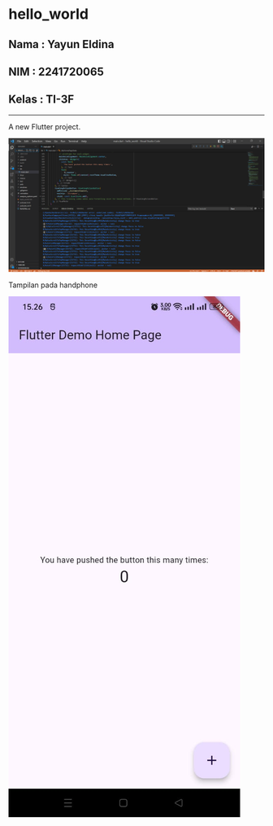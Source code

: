 # hello_world

## **Nama      : Yayun Eldina**
## **NIM     : 2241720065**
## **Kelas     : TI-3F**

---

A new Flutter project.

![Screenshot hello_word](images/01.png)

Tampilan pada handphone

![Screenshot hello_word](images/02.jpg)